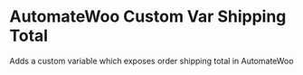 # AutomateWoo Custom Var Shipping Total
Adds a custom variable which exposes order shipping total in AutomateWoo
